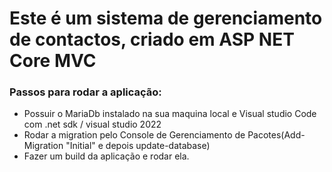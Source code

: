 # Este é um sistema de gerenciamento de contactos, criado em ASP NET Core MVC 

<h3>Passos para rodar a aplicação:</h3>
<ul>
 <li>Possuir o MariaDb instalado na sua maquina local e Visual studio Code  com .net sdk / visual studio 2022</li>
<li>Rodar a migration pelo Console de Gerenciamento de Pacotes(Add-Migration "Initial" e depois update-database)</li>
<li>Fazer um build da aplicação e rodar ela.</li>
</ul>
